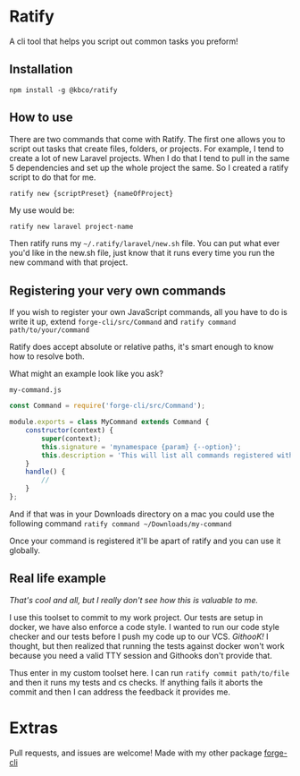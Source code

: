 # Ratify
A cli tool that helps you script out common tasks you preform!

## Installation
`npm install -g @kbco/ratify`

## How to use
There are two commands that come with Ratify. The first one allows you to script out tasks that create files, folders, or projects. For example, I tend to create a lot of new Laravel projects. When I do that I tend to pull in the same 5 dependencies and set up the whole project the same. So I created a ratify script to do that for me.

`ratify new {scriptPreset} {nameOfProject}`

My use would be:

```bash
ratify new laravel project-name
```
Then ratify runs my `~/.ratify/laravel/new.sh` file. You can put what ever you'd like in the new.sh file, just know that it runs every time you run the new command with that project.

## Registering your very own commands

If you wish to register your own JavaScript commands, all you have to do is write it up, extend `forge-cli/src/Command` and `ratify command path/to/your/command`

Ratify does accept absolute or relative paths, it's smart enough to know how to resolve both. 

What might an example look like you ask?

`my-command.js`
```js
const Command = require('forge-cli/src/Command');

module.exports = class MyCommand extends Command {
    constructor(context) {
        super(context);
        this.signature = 'mynamespace {param} {--option}';
        this.description = 'This will list all commands registered with an application.'
    }
    handle() {
        //
    }
};
```
And if that was in your Downloads directory on a mac you could use the following command
`ratify command ~/Downloads/my-command`

Once your command is registered it'll be apart of ratify and you can use it globally.

## Real life example
_That's cool and all, but I really don't see how this is valuable to me._

I use this toolset to commit to my work project. Our tests are setup in docker, we have also enforce a code style. I wanted to run our code style checker and our tests before I push my code up to our VCS. _GithooK!_ I thought, but then realized that running the tests against docker won't work because you need a valid TTY session and Githooks don't provide that.

Thus enter in my custom toolset here. I can run `ratify commit path/to/file` and then it runs my tests and cs checks. If anything fails it aborts the commit and then I can address the feedback it provides me.

# Extras
Pull requests, and issues are welcome! Made with my other package [forge-cli](https://github.com/austinkregel/forge-cli)